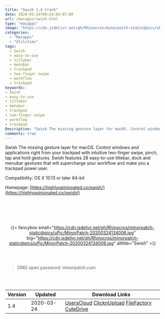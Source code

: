```yaml
---
title: "Swish 1.4 Crack"
date: 2020-03-24T00:24:03-07:00
url: /macapps/swish.html
type: "macapps"
image: "https://cdn.jsdelivr.net/gh/Rhinocros/minorpatch-static@pics/uPic/1fshdm.png"
categories:
  - "Macapps"
  - "Utilities"
tags:
  - Swish
  - easy-to-use
  - titlebar
  - menubar
  - trackpad
  - two-finger swipe
  - workflow
  - trackpad
keywords:
- Swish
- easy-to-use
- titlebar
- menubar
- trackpad
- two-finger swipe
- workflow
- trackpad
Description: "Swish The missing gesture layer for macOS. Control windows and applications right from your trackpad with intuitive two-finger swipe, pinch, tap and hold gestures"
comments: true
---
```


Swish The missing gesture layer for macOS. Control windows and applications right from your trackpad with intuitive two-finger swipe, pinch, tap and hold gestures. Swish features 28 easy-to-use titlebar, dock and menubar gestures that will supercharge your workflow and make you a trackpad power user.

Compatibility: OS X 10.13 or later 64-bit

Homepage: [https://highlyopinionated.co/swish/](https://highlyopinionated.co/swish/)

<br/>
<br/>
<script async src="https://pagead2.googlesyndication.com/pagead/js/adsbygoogle.js"></script>
<ins class="adsbygoogle"
     style="display:block; text-align:center;"
     data-ad-layout="in-article"
     data-ad-format="fluid"
     data-ad-client="ca-pub-8746275014476192"
     data-ad-slot="5144997159"></ins>
<script>
     (adsbygoogle = window.adsbygoogle || []).push({});
</script>
<br/>
<br/>


<center>

{{< fancybox small="https://cdn.jsdelivr.net/gh/Rhinocros/minorpatch-static@pics/uPic/MinorPatch-20200324134006.jpg" big="https://cdn.jsdelivr.net/gh/Rhinocros/minorpatch-static@pics/uPic/MinorPatch-20200324134006.jpg" alttitle="Swish" >}}

</center>

<br/>
<br/>


> DMG open password: minorpatch.com

<br/>

<br/>
<div id="history_version" class="history_version">

| Version | Updated | Download Links |
| ---- | ---- | ---- |
| 1.4 | 2020-03-24 | [UsersCloud](https://ouo.io/5ial83)   [ClicknUpload](https://ouo.io/7ZE0yx)   [FileFactory](https://ouo.io/JCnnbh)   [CuteDrive](https://ouo.io/U6S4lr) |

</div>
